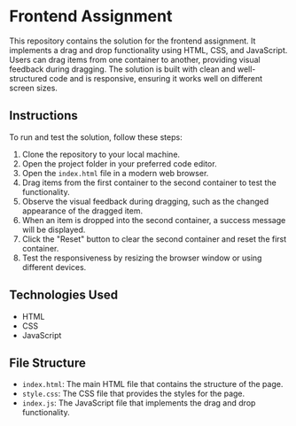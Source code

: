 # Frontend Assignment

This repository contains the solution for the frontend assignment. It implements a drag and drop functionality using HTML, CSS, and JavaScript. Users can drag items from one container to another, providing visual feedback during dragging. The solution is built with clean and well-structured code and is responsive, ensuring it works well on different screen sizes.

## Instructions

To run and test the solution, follow these steps:

1. Clone the repository to your local machine.
2. Open the project folder in your preferred code editor.
3. Open the `index.html` file in a modern web browser.
4. Drag items from the first container to the second container to test the functionality.
5. Observe the visual feedback during dragging, such as the changed appearance of the dragged item.
6. When an item is dropped into the second container, a success message will be displayed.
7. Click the "Reset" button to clear the second container and reset the first container.
8. Test the responsiveness by resizing the browser window or using different devices.

## Technologies Used

- HTML
- CSS
- JavaScript

## File Structure

- `index.html`: The main HTML file that contains the structure of the page.
- `style.css`: The CSS file that provides the styles for the page.
- `index.js`: The JavaScript file that implements the drag and drop functionality.

